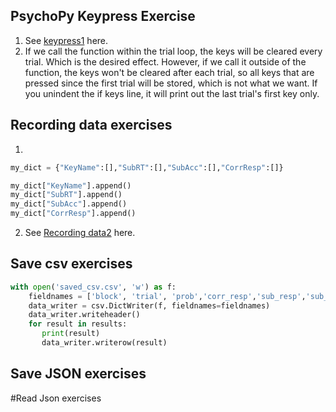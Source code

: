 
## PsychoPy Keypress Exercise

1. See [keypress1](https://github.com/LaKarl/Psych403/blob/main/Assignment8/keypress1.py) here.
2. If we call the function within the trial loop, the keys will be cleared every trial. Which is the desired effect. However, if we call it outside of the function, the keys won't be cleared after each trial, so all keys that are pressed since the first trial will be stored, which is not what we want. If you unindent the if keys line, it will print out the last trial's first key only.

## Recording data exercises
1. 
```python
my_dict = {"KeyName":[],"SubRT":[],"SubAcc":[],"CorrResp":[]}

my_dict["KeyName"].append()
my_dict["SubRT"].append()
my_dict["SubAcc"].append()
my_dict["CorrResp"].append()
```

2. See [Recording data2](https://github.com/LaKarl/Psych403/blob/main/Assignment8/RecordingData.py) here. 
## Save csv exercises
```python
with open('saved_csv.csv', 'w') as f:
    fieldnames = ['block', 'trial', 'prob','corr_resp','sub_resp','sub_acc', 'resp_time']
    data_writer = csv.DictWriter(f, fieldnames=fieldnames)
    data_writer.writeheader()
    for result in results:
       print(result)
       data_writer.writerow(result)
```
## Save JSON exercises

#Read Json exercises
